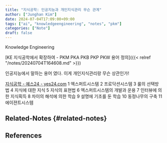 ```yaml
---
title: "지식공학: 인공지능과 개인지식관리 무슨 관계"
author: ["Junghan Kim"]
date: 2024-07-04T17:09:00+09:00
tags: ["ai", "knowledgeengineering", "notes", "pkm"]
categories: ["Note"]
draft: false
---
```


Knowledge Engineering

[KE 지식공학에서 확장하여 - PKM PKA PKB PKP PKW 용어 정의]({{< relref "/notes/20240704T164608.md" >}})

인공지능에서 말하는 용어 였다. 이게 개인지식관리랑 무슨 상관인가!

[지식공학 - 예스24 - yes24.com](https://www.yes24.com/Product/Goods/3033325) 1 엑스퍼트시스템 2 프로닥션시스템 3 룰의 선택방법 4 지식에 대한 지식 5 지식의 표현법 6 엑스퍼트시스템의 개발과 운용 7 인터뷰에 의한 지식획득 8 차이의 해석에 의한 학습 9 설명에 기초를 둔 학습 10 동정나무의 구축 11 에이젼트시스템


## Related-Notes {#related-notes}

## References

<style>.csl-entry{text-indent: -1.5em; margin-left: 1.5em;}</style><div class="csl-bib-body">
</div>
